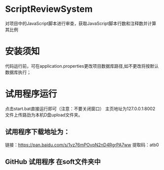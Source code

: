 # ScriptReviewSystem
对项目中的JavaScript脚本进行审查，获取JavaScript脚本行数和注释数并计算其比例


# 安装须知
代码运行前，可在application.properties更改项目数据库路径,如不更改将按默认数据库执行；
# 试用程序运行
点击start.bat直接运行即可（注意：不要关闭窗口）
主页地址为127.0.0.1:8002
文件上传路劲为本机D盘upload文件夹。
## 试用程序下载地址为：
链接：https://pan.baidu.com/s/1yz76mPOvpN2nD4RgrPA7ww 
提取码：atb0 
## GitHub 试用程序 在soft文件夹中
